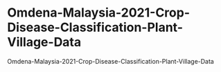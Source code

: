 # Omdena-Malaysia-2021-Crop-Disease-Classification-Plant-Village-Data
Omdena-Malaysia-2021-Crop-Disease-Classification-Plant-Village-Data
